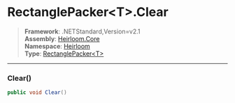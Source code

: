 # RectanglePacker\<T>.Clear

> **Framework**: .NETStandard,Version=v2.1  
> **Assembly**: [Heirloom.Core][0]  
> **Namespace**: [Heirloom][0]  
> **Type**: [RectanglePacker\<T>][1]  

--------------------------------------------------------------------------------

### Clear()

```cs
public void Clear()
```

[0]: ..\Heirloom.Core.md
[1]: Heirloom.RectanglePacker[T].md

